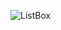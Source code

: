 ![ListBox](https://user-images.githubusercontent.com/48333019/117423996-9c89f300-af21-11eb-873e-7947a16252f0.PNG)
